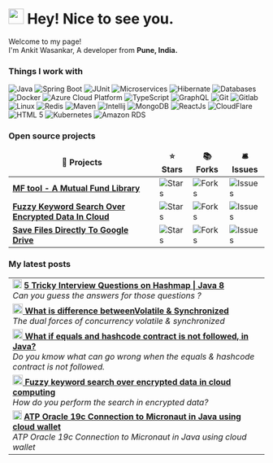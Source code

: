 
<h1><img src="https://emojis.slackmojis.com/emojis/images/1531849430/4246/blob-sunglasses.gif?1531849430" width="30"/> Hey! Nice to see you.</h1>


<p>Welcome to my page! </br> I'm Ankit Wasankar, A developer from <b>Pune, India.</b> <img src="https://cdn-icons-png.flaticon.com/512/10597/10597864.png" width="13"/></p>
<h3>Things I work with</h3>
<p>
  <img alt="Java" src="https://img.shields.io/badge/-Java-2088FF?style=flat-square&logo=oracle&logoColor=white" />
  <img alt="Spring Boot" src="https://img.shields.io/badge/Spring%20Boot-6DB33F?style=flat-square&logo=springboot&logoColor=white" /> 
  <img alt="JUnit" src="https://img.shields.io/badge/junit-F7B93E?style=flat-square&logo=junit5&logoColor=white" /> 
  <img alt="Microservices" src="https://img.shields.io/badge/-Microservices-46a2f1?style=flat-square&logo=google-cloud&logoColor=white" />
  <img alt="Hibernate" src="https://img.shields.io/badge/-Hibernate-DD0031?style=flat-square&logo=Hibernate&logoColor=white" />
  <img alt="Databases" src="https://img.shields.io/badge/-Databases-ea2845?style=flat-square&logo=dbeaver&logoColor=white" />
  <img alt="Docker" src="https://img.shields.io/badge/-Docker-46a2f1?style=flat-square&logo=docker&logoColor=white" />
  <img alt="Azure Cloud Platform" src="https://img.shields.io/badge/-Azure%20Cloud%20Platform-1a73e8?style=flat-square&logo=iCloud&logoColor=white" />
  
  <img alt="TypeScript" src="https://img.shields.io/badge/-TypeScript-007ACC?style=flat-square&logo=typescript&logoColor=white" />
  <img alt="GraphQL" src="https://img.shields.io/badge/-GraphQL-E10098?style=flat-square&logo=graphql&logoColor=white" />
  
  <img alt="Git" src="https://img.shields.io/badge/-Git-F05032?style=flat-square&logo=git&logoColor=white" />
  <img alt="Gitlab" src="https://img.shields.io/badge/-Gitlab-2088FF?style=flat-square&logo=gitlab&logoColor=white" />
  
  <img alt="Linux" src="https://img.shields.io/badge/-Linux-CB3837?style=flat-square&logo=debian&logoColor=white" />
  <img alt="Redis" src="https://img.shields.io/badge/-Redis-E34F26?style=flat-square&logo=redis&logoColor=white" />
  <img alt="Maven" src="https://img.shields.io/badge/-Maven-43853d?style=flat-square&logo=apachemaven&logoColor=white" />
  
  <img alt="Intellij" src="https://img.shields.io/badge/-Intellij%20Idea-FB542B?style=flat-square&logo=intellij-idea&logoColor=white" />
  <img alt="MongoDB" src="https://img.shields.io/badge/-MongoDB-13aa52?style=flat-square&logo=mongodb&logoColor=white" />
  <img alt="ReactJs" src="https://img.shields.io/badge/-ReactJS-43853d?style=flat-square&logo=Node.js&logoColor=white" />
 
  <img alt="CloudFlare" src="https://img.shields.io/badge/-Cloudflare-F38020?style=flat-square&logo=Cloudflare&logoColor=white" />
  <img alt="HTML 5" src="https://img.shields.io/badge/-HTML5-E34F26?style=flat-square&logo=html5&logoColor=white" />
  
  <img alt="Kubernetes" src="https://img.shields.io/badge/-Kubernetes-3069DE?style=flat-square&logo=kubernetes&logoColor=white" />
  <img alt="Amazon RDS" src="https://img.shields.io/badge/-Amazon%20RDS-527FFF?style=flat-square&logo=amazon-rds&logoColor=white" />

  
</p>
<h3>Open source projects</h3>
<table>
  <thead align="center">
    <tr border: none;>
      <td><b>🎁 Projects</b></td>
      <td><b>⭐ Stars</b></td>
      <td><b>📚 Forks</b></td>
      <td><b>🛎 Issues</b></td>
    </tr>
  </thead>
  <tbody>
    <tr>
      <td><a href="https://github.com/ankitwasankar/mftool-java"><b>MF tool - A Mutual Fund Library</b></a></td>
      <td><img alt="Stars" src="https://img.shields.io/github/stars/ankitwasankar/mftool-java?style=flat-square&labelColor=343b41"/></td>
      <td><img alt="Forks" src="https://img.shields.io/github/forks/ankitwasankar/mftool-java?style=flat-square&labelColor=343b41"/></td>
      <td><img alt="Issues" src="https://img.shields.io/github/issues/ankitwasankar/mftool-java?style=flat-square&labelColor=343b41"/></td>
    </tr>
	<tr>
      <td><a href="https://github.com/ankitwasankar/Fuzzy-keyword-search-over-encrypted-data-in-cloud-computing"><b>Fuzzy Keyword Search Over Encrypted Data In Cloud</b></a></td>
      <td><img alt="Stars" src="https://img.shields.io/github/stars/ankitwasankar/Fuzzy-keyword-search-over-encrypted-data-in-cloud-computing?style=flat-square&labelColor=343b41"/></td>
      <td><img alt="Forks" src="https://img.shields.io/github/forks/ankitwasankar/Fuzzy-keyword-search-over-encrypted-data-in-cloud-computing?style=flat-square&labelColor=343b41"/></td>
      <td><img alt="Issues" src="https://img.shields.io/github/issues/ankitwasankar/Fuzzy-keyword-search-over-encrypted-data-in-cloud-computing?style=flat-square&labelColor=343b41"/></td>
    </tr>
	  <tr>
      <td><a href="https://github.com/ankitwasankar/Save-To-Google-Drive"><b>Save Files Directly To Google Drive</b></a></td>
      <td><img alt="Stars" src="https://img.shields.io/github/stars/ankitwasankar/Save-To-Google-Drive?style=flat-square&labelColor=343b41"/></td>
      <td><img alt="Forks" src="https://img.shields.io/github/forks/ankitwasankar/Save-To-Google-Drive?style=flat-square&labelColor=343b41"/></td>
      <td><img alt="Issues" src="https://img.shields.io/github/issues/ankitwasankar/Save-To-Google-Drive?style=flat-square&labelColor=343b41"/></td>
    </tr>
  </tbody>
</table>
<h3>My latest posts</h3>

<table>
	<tr>
		<td>
		<img src="https://cdn-icons-png.flaticon.com/512/5968/5968933.png" width="18" alt="new" /> <a href="https://medium.com/@ankitwasankar/5-tricky-interview-questions-on-hashmap-java-8-a2c7185fd795"><b>5 Tricky Interview Questions on Hashmap | Java 8</b></a><br/><i>Can you guess the answers for those questions ?
		</td>
	</tr>
	<tr>
		<td>
		<a href="https://medium.com/@ankitwasankar/the-dual-forces-of-concurrency-volatile-synchronized-cf7da27950ec"><b><img src="https://cdn-icons-png.flaticon.com/512/5968/5968933.png" width="20" alt="new" /> What is difference betweenVolatile & Synchronized</b></a><br/><i>The dual forces of concurrency volatile & synchronized</i>
		</td>
	</tr>
	<tr>	
		<td>
		<a href="https://medium.com/@ankitwasankar/the-dual-forces-of-concurrency-volatile-synchronized-cf7da27950ec"><b><img src="https://cdn-icons-png.flaticon.com/512/5968/5968933.png" width="20" alt="new" /> What if equals and hashcode contract is not followed, in Java?</b></a><br/><i>Do you kmow what can go wrong when the equals & hashcode contract is not followed.
		</td>
	</tr>
	<tr>
		<td>
		<a href="https://medium.com/@ankitwasankar/the-dual-forces-of-concurrency-volatile-synchronized-cf7da27950ec"><b><img src="https://cdn-icons-png.flaticon.com/512/5968/5968933.png" width="20" alt="new" /> Fuzzy keyword search over encrypted data in cloud computing</b></a><br/><i>How do you perform the search in encrypted data?
		</td>
	</tr>
	<tr>
		<td>
		<img src="https://cdn-icons-png.flaticon.com/512/5968/5968933.png" width="18" alt="new" /> <a href="https://medium.com/@ankitwasankar/atp-oracle-19c-connection-to-micronaut-in-java-11-using-cloud-wallet-e341e8dca95f"><b>ATP Oracle 19c Connection to Micronaut in Java using cloud wallet</b></a><br/><i>ATP Oracle 19c Connection to Micronaut in Java using cloud wallet
		</td>
	</tr>
</table>



